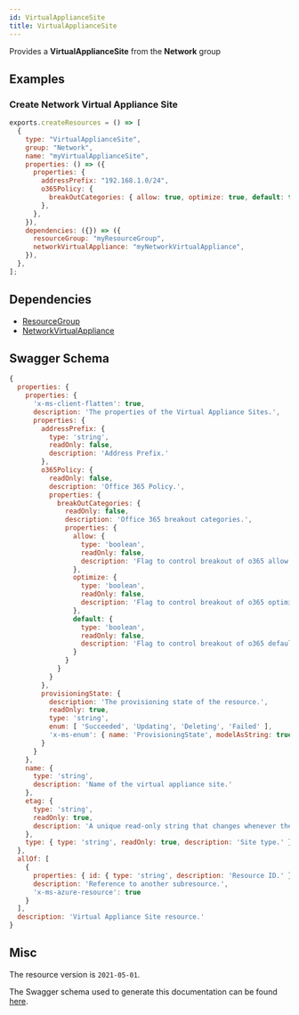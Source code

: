 ```yaml
---
id: VirtualApplianceSite
title: VirtualApplianceSite
---
```

Provides a **VirtualApplianceSite** from the **Network** group
## Examples
### Create Network Virtual Appliance Site
```js
exports.createResources = () => [
  {
    type: "VirtualApplianceSite",
    group: "Network",
    name: "myVirtualApplianceSite",
    properties: () => ({
      properties: {
        addressPrefix: "192.168.1.0/24",
        o365Policy: {
          breakOutCategories: { allow: true, optimize: true, default: true },
        },
      },
    }),
    dependencies: ({}) => ({
      resourceGroup: "myResourceGroup",
      networkVirtualAppliance: "myNetworkVirtualAppliance",
    }),
  },
];

```
## Dependencies
- [ResourceGroup](../Resources/ResourceGroup.md)
- [NetworkVirtualAppliance](../Network/NetworkVirtualAppliance.md)
## Swagger Schema
```js
{
  properties: {
    properties: {
      'x-ms-client-flatten': true,
      description: 'The properties of the Virtual Appliance Sites.',
      properties: {
        addressPrefix: {
          type: 'string',
          readOnly: false,
          description: 'Address Prefix.'
        },
        o365Policy: {
          readOnly: false,
          description: 'Office 365 Policy.',
          properties: {
            breakOutCategories: {
              readOnly: false,
              description: 'Office 365 breakout categories.',
              properties: {
                allow: {
                  type: 'boolean',
                  readOnly: false,
                  description: 'Flag to control breakout of o365 allow category.'
                },
                optimize: {
                  type: 'boolean',
                  readOnly: false,
                  description: 'Flag to control breakout of o365 optimize category.'
                },
                default: {
                  type: 'boolean',
                  readOnly: false,
                  description: 'Flag to control breakout of o365 default category.'
                }
              }
            }
          }
        },
        provisioningState: {
          description: 'The provisioning state of the resource.',
          readOnly: true,
          type: 'string',
          enum: [ 'Succeeded', 'Updating', 'Deleting', 'Failed' ],
          'x-ms-enum': { name: 'ProvisioningState', modelAsString: true }
        }
      }
    },
    name: {
      type: 'string',
      description: 'Name of the virtual appliance site.'
    },
    etag: {
      type: 'string',
      readOnly: true,
      description: 'A unique read-only string that changes whenever the resource is updated.'
    },
    type: { type: 'string', readOnly: true, description: 'Site type.' }
  },
  allOf: [
    {
      properties: { id: { type: 'string', description: 'Resource ID.' } },
      description: 'Reference to another subresource.',
      'x-ms-azure-resource': true
    }
  ],
  description: 'Virtual Appliance Site resource.'
}
```
## Misc
The resource version is `2021-05-01`.

The Swagger schema used to generate this documentation can be found [here](https://github.com/Azure/azure-rest-api-specs/tree/main/specification/network/resource-manager/Microsoft.Network/stable/2021-05-01/networkVirtualAppliance.json).
